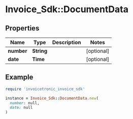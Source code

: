# Invoice_Sdk::DocumentData

## Properties

| Name | Type | Description | Notes |
| ---- | ---- | ----------- | ----- |
| **number** | **String** |  | [optional] |
| **date** | **Time** |  | [optional] |

## Example

```ruby
require 'invoicetronic_invoice_sdk'

instance = Invoice_Sdk::DocumentData.new(
  number: null,
  date: null
)
```

